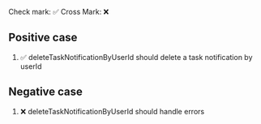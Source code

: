 Check mark: ✅
Cross Mark: ❌

## Positive case
1. ✅ deleteTaskNotificationByUserId should delete a task notification by userId

## Negative case
1. ❌ deleteTaskNotificationByUserId should handle errors